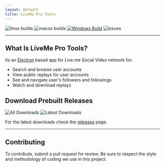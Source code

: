 ```yaml
---
layout: default
title: LiveMe Pro Tools
---
```

![linux builds](https://img.shields.io/travis/thecoder75/liveme-pro-tools.svg?label=Linux%20Builds)
![macos builds](https://img.shields.io/travis/thecoder75/liveme-pro-tools.svg?label=macOS%20Builds)
[![Windows Build](https://ci.appveyor.com/api/projects/status/jc119jb9vkt7p4qj/branch/master?svg=true)](https://ci.appveyor.com/project/TheCoder/liveme-pro-tools/branch/master)
![issues](https://img.shields.io/github/issues-raw/thecoder75/liveme-pro-tools.svg?label=Open%20Issues)

* * *

## What Is LiveMe Pro Tools?
Its an [Electron](https://electronjs.org) based app for Live.me Social Video network for:
- Search and browse user accounts
- View public replays for user accounts
- See and navigate user's followers and followings
- Watch and download replays

## Download Prebuilt Releases
![All Downloads](https://img.shields.io/github/downloads/thecoder75/liveme-pro-tools/total.svg?style=flat-square&label=All+Releases+Downloaded)
![Latest Downloads](https://img.shields.io/github/downloads/thecoder75/liveme-pro-tools/latest/total.svg?style=flat-square&label=Latest+Release+Downloaded)

For the latest downloads check the [releases](https://github.com/thecoder75/liveme-pro-tools/releases) page.

* * *

## Contributing

To contribute, submit a pull request for review.  Be sure to respect the style and methodology of coding we use in this project.

